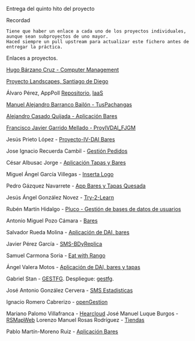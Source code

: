 Entrega del quinto hito del proyecto

Recordad

    Tiene que haber un enlace a cada uno de los proyectos individuales, aunque sean subproyectos de uno mayor.
    Haced siempre un pull upstream para actualizar este fichero antes de entregar la práctica.

Enlaces a proyectos.

[Hugo Bárzano Cruz - Computer Management](https://github.com/hugobarzano/osl-computer-management)

[Proyecto Landscapes, Santiago de Diego](https://github.com/santidediego/Landscapes)

Álvaro Pérez, AppPoll [Repositorio](https://github.com/alvaro-gr/proyecto-IV), [IaaS](http://apppoll-vagrant.cloudapp.net/proyecto)

[Manuel Alejandro Barranco Bailón - TusPachangas](https://github.com/mabarrbai/TusPachangas)

[Alejandro Casado Quijada - Aplicación Bares](https://github.com/acasadoquijada/IV)

[Francisco Javier Garrido Mellado - ProyIVDAI_FJGM](https://github.com/javiergarridomellado/DAI)

Jesús Prieto López - [Proyecto-IV-DAI Bares](https://github.com/JesGor/Proyecto-IV-DAI)

Jose Ignacio Recuerda Cambil - [Gestión Pedidos](https://github.com/ignaciorecuerda/gestionpedidos_django)

César Albusac Jorge - [Aplicación Tapas y Bares](https://github.com/cesar2/DAI-BARES)

Miguel Ángel García Villegas - [Inserta Logo](https://github.com/magvugr/InsertaLogo)

Pedro Gázquez Navarrete - [App Bares y Tapas Quesada](https://github.com/pedrogazquez/appBares)

Jesús Ángel González Novez - [Try-2-Learn](https://github.com/jesusgn90/Try-2-Learn)

Rubén Martín Hidalgo - [Pluco - Gestión de bases de datos de usuarios](https://github.com/romilgildo/IV-PLUCO-RMH)

Antonio Miguel Pozo Cámara - [Bares](https://github.com/AntonioPozo/Bares)


Salvador Rueda Molina - [Aplicación de DAI, bares](https://github.com/srmf9/Proyecto-IV)

Javier Pérez García - [SMS-BDyReplica](https://github.com/neon520/SMS-BDyReplica)

Samuel Carmona Soria - [Eat with Rango](https://github.com/Samuc/Eat-with-Rango)

Ángel Valera Motos - [Aplicación de DAI, bares y tapas](https://github.com/AngelValera/bares-y-tapas-DAI)

Gabriel Stan - [GESTFG](https://github.com/gabriel-stan/gestion-tfg). Despliegue: [gestfg](http://gestfg.cloudapp.net/).

José Antonio González Cervera - [SMS Estadisticas](https://github.com/JA-Gonz/SMS_Estadisticas)

Ignacio Romero Cabrerizo - [openGestion](https://github.com/nachobit/IV_PR_OpenOrder)

Mariano Palomo Villafranca - [Hearcloud](https://github.com/mpvillafranca/hear-cloud)
José Manuel Luque Burgos - [RSMapWeb](https://github.com/luqueburgosjm/RSMapWeb)
Lorenzo Manuel Rosas Rodríguez - [Tiendas](https://github.com/lorenmanu/IV-2015-16.git)

Pablo Martín-Moreno Ruiz - [Aplicación Bares](https://github.com/pmmre/Bares)
